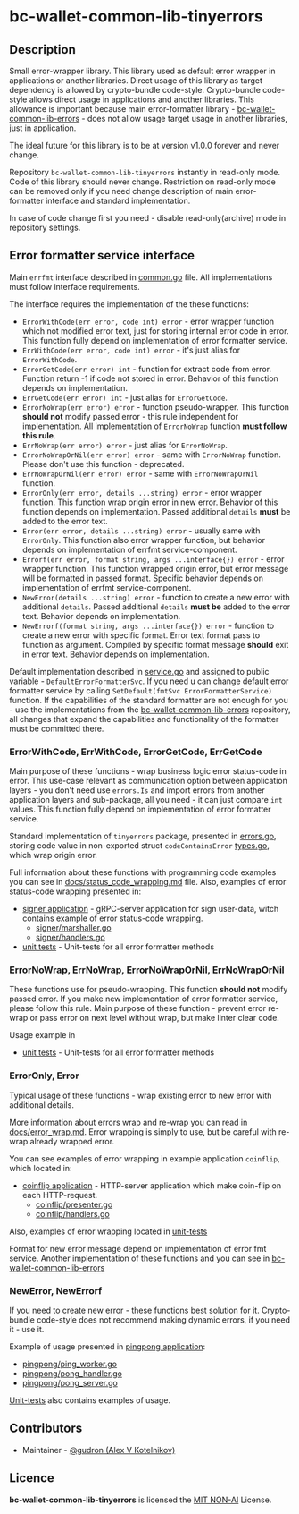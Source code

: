# bc-wallet-common-lib-tinyerrors

## Description
Small error-wrapper library. This library used as default error wrapper in applications or another libraries. 
Direct usage of this library as target dependency is allowed by crypto-bundle code-style. 
Crypto-bundle code-style allows direct usage in applications and another libraries. This allowance is important because 
main error-formatter library - [bc-wallet-common-lib-errors](https://github.com/crypto-bundle/bc-wallet-common-lib-errors) - 
does not allow usage target usage in another libraries, just in application.  

The ideal future for this library is to be at version v1.0.0 forever and never change.

Repository `bc-wallet-common-lib-tinyerrors` instantly in read-only mode. Code of this library should never change.
Restriction on read-only mode can be removed only if you need change description of main error-formatter interface 
and standard implementation. 

In case of code change first you need - disable read-only(archive) mode in repository settings.

## Error formatter service interface
Main `errfmt` interface described in [common.go](/pkg/tinyerrors/common.go) file. All implementations must follow interface requirements.

The interface requires the implementation of the these functions:
* `ErrorWithCode(err error, code int) error` - error wrapper function which not modified error text, just for storing internal error code in error. 
This function fully depend on implementation of error formatter service.
* `ErrWithCode(err error, code int) error` - it's just alias for `ErrorWithCode`. 
* `ErrorGetCode(err error) int` - function for extract code from error. Function return -1 if code not stored in error.
Behavior of this function depends on implementation.
* `ErrGetCode(err error) int` - just alias for `ErrorGetCode`.
* `ErrorNoWrap(err error) error` - function pseudo-wrapper. This function **should not** modify passed error - this rule independent for implementation.
All implementation of `ErrorNoWrap` function **must follow this rule**.
* `ErrNoWrap(err error) error` - just alias for `ErrorNoWrap`.
* `ErrorNoWrapOrNil(err error) error` - same with `ErrorNoWrap` function. Please don't use this function - deprecated.
* `ErrNoWrapOrNil(err error) error` - same with `ErrorNoWrapOrNil` function.
* `ErrorOnly(err error, details ...string) error` - error wrapper function. This function wrap origin error in new error.
Behavior of this function depends on implementation. Passed additional `details` **must** be added to the error text.
* `Error(err error, details ...string) error` - usually same with `ErrorOnly`. This function also error wrapper function,
but behavior depends on implementation of errfmt service-component.
* `Errorf(err error, format string, args ...interface{}) error` - error wrapper function. This function wrapped origin error, 
but error message will be formatted in passed format. Specific behavior depends on implementation of errfmt service-component.
* `NewError(details ...string) error` - function to create a new error with additional `details`. 
Passed additional `details` **must be** added to the error text. Behavior depends on implementation.
* `NewErrorf(format string, args ...interface{}) error` - function to create a new error with specific format. 
Error text format pass to function as argument. Compiled by specific format message **should** exit in error text. Behavior depends on implementation.

Default implementation described in [service.go](/pkg/tinyerrors/service.go) and assigned to public variable - `DefaultErrorFormatterSvc`.
If you need u can change default error formatter service by calling `SetDefault(fmtSvc ErrorFormatterService)` function. 
If the capabilities of the standard formatter are not enough for you - use the implementations from the 
[bc-wallet-common-lib-errors](https://github.com/crypto-bundle/bc-wallet-common-lib-errors) repository, all changes that expand the capabilities and 
functionality of the formatter must be committed there.

### ErrorWithCode, ErrWithCode, ErrorGetCode, ErrGetCode
Main purpose of these functions - wrap business logic error status-code in error. This use-case relevant as communication option between application layers -
you don't need use `errors.Is` and import errors from another application layers and sub-package, all you need - it can just compare `int` values. 
This function fully depend on implementation of error formatter service. 

Standard implementation of `tinyerrors` package, presented in [errors.go](/pkg/tinyerrors/errors.go),
storing code value in non-exported struct `codeContainsError` [types.go](/pkg/tinyerrors/types.go), which wrap origin error.

Full information about these functions with programming code examples you can see in [docs/status_code_wrapping.md](/docs/status_code_wrapping.md) file.
Also, examples of error status-code wrapping presented in:
* [signer application](/examples/signer) - gRPC-server application for sign user-data, witch contains example of error status-code wrapping.
  * [signer/marshaller.go](/examples/signer/marshaller.go)
  * [signer/handlers.go](/examples/signer/handlers.go)
* [unit tests](/pkg/tinyerrors/errors_test.go) - Unit-tests for all error formatter methods

### ErrorNoWrap, ErrNoWrap, ErrorNoWrapOrNil, ErrNoWrapOrNil
These functions use for pseudo-wrapping. This function **should not** modify passed error. If you make new implementation
of error formatter service, please follow this rule.
Main purpose of these function - prevent error re-wrap or pass error on next level without wrap, but make linter clear code.

Usage example in

* [unit tests](/pkg/tinyerrors/errors_test.go) - Unit-tests for all error formatter methods

### ErrorOnly, Error
Typical usage of these functions - wrap existing error to new error with additional details.

More information about errors wrap and re-wrap you can read in [docs/error_wrap.md](/docs/error_wrap.md). 
Error wrapping is simply to use, but be careful with re-wrap already wrapped error.

You can see examples of error wrapping in example application `coinflip`, which located in:
* [coinflip application](/examples/coinflip) - HTTP-server application which make coin-flip on each HTTP-request.
  * [coinflip/presenter.go](/examples/coinflip/presenter.go)
  * [coinflip/handlers.go](/examples/coinflip/handlers.go)

Also, examples of error wrapping located in [unit-tests](/pkg/tinyerrors/errors_test.go)

Format for new error message depend on implementation of error fmt service. Another implementation of these functions and  you can see in
[bc-wallet-common-lib-errors](https://github.com/crypto-bundle/bc-wallet-common-lib-errors)

### NewError, NewErrorf
If you need to create new error - these functions best solution for it. Crypto-bundle code-style does not recommend making dynamic errors,
if you need it - use it.

Example of usage presented in [pingpong application](/examples/pingpong):
* [pingpong/ping_worker.go](/examples/pingpong/ping_worker.go)
* [pingpong/pong_handler.go](/examples/pingpong/pong_handler.go)
* [pingpong/pong_server.go](/examples/pingpong/pong_server.go)

[Unit-tests](/pkg/tinyerrors/errors_test.go) also contains examples of usage.

## Contributors

* Maintainer - [@gudron (Alex V Kotelnikov)](https://github.com/gudron)

## Licence

**bc-wallet-common-lib-tinyerrors** is licensed the [MIT NON-AI](./LICENSE) License.
